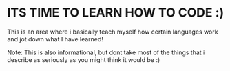 # ITS TIME TO LEARN HOW TO CODE :)
This is an area where i basically teach myself how certain languages work and jot down what I have learned!

Note: This is also informational, but dont take most of the things that i describe as seriously as you might think it would be :)
